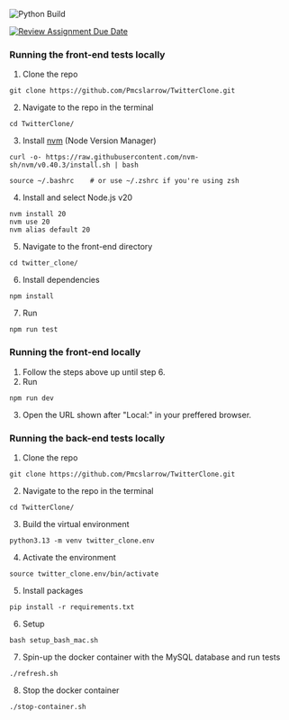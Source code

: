 ![Python Build](https://github.com/Pmcslarrow/TwitterClone/actions/workflows/python-build.yml/badge.svg)

[![Review Assignment Due Date](https://classroom.github.com/assets/deadline-readme-button-22041afd0340ce965d47ae6ef1cefeee28c7c493a6346c4f15d667ab976d596c.svg)](https://classroom.github.com/a/ZvQj6fur)

### Running the front-end tests locally
1) Clone the repo
```
git clone https://github.com/Pmcslarrow/TwitterClone.git
```
2) Navigate to the repo in the terminal
```
cd TwitterClone/
```
3) Install [nvm](https://github.com/nvm-sh/nvm?tab=readme-ov-file#installing-and-updating) (Node Version Manager)
```
curl -o- https://raw.githubusercontent.com/nvm-sh/nvm/v0.40.3/install.sh | bash
```
```
source ~/.bashrc    # or use ~/.zshrc if you're using zsh
```
4) Install and select Node.js v20
```
nvm install 20
nvm use 20
nvm alias default 20
```
5) Navigate to the front-end directory
```
cd twitter_clone/
```
6) Install dependencies
```
npm install
```
7) Run
```
npm run test
```

### Running the front-end locally
1) Follow the steps above up until step 6.
2) Run
```
npm run dev
```
3) Open the URL shown after "Local:" in your preffered browser.

### Running the back-end tests locally
1) Clone the repo
```
git clone https://github.com/Pmcslarrow/TwitterClone.git
```
2) Navigate to the repo in the terminal
```
cd TwitterClone/
```
3) Build the virtual environment
```
python3.13 -m venv twitter_clone.env
```
4) Activate the environment
```
source twitter_clone.env/bin/activate
```
5) Install packages
```
pip install -r requirements.txt
```
6) Setup
```
bash setup_bash_mac.sh
```
7) Spin-up the docker container with the MySQL database and run tests
```
./refresh.sh
```
8) Stop the docker container
```
./stop-container.sh
```
